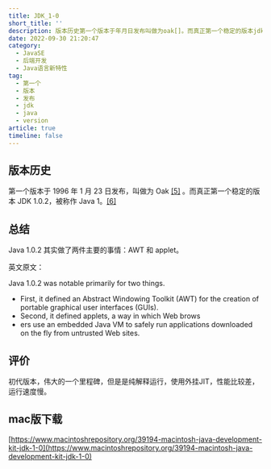 ```yaml
---
title: JDK_1-0
short_title: ''
description: 版本历史第一个版本于年月日发布叫做为oak[]。而真正第一个稳定的版本jdk被称作java。[]总结java其实做了两件主要的事情_awt和applet。英文原文_javawasnotableprimarilyfortwothingsfirstitdefinedanabstractwindowingtoolkit(awt)forthecreationofportablegraphicaluserinterfaces(guis)seconditdefinedappletsawayinwhichwebbrow
date: 2022-09-30 21:20:47
category:
  - JavaSE
  - 后端开发
  - Java语言新特性
tag:
  - 第一个
  - 版本
  - 发布
  - jdk
  - java
  - version
article: true
timeline: false
---
```

## 版本历史

第一个版本于 1996 年 1 月 23 日发布，叫做为 Oak [[5]](https://zh.wikipedia.org/wiki/Java%E7%89%88%E6%9C%AC%E6%AD%B7%E5%8F%B2#cite_note-pr10-5) 。而真正第一个稳定的版本 JDK 1.0.2，被称作 Java 1。[[6]](https://zh.wikipedia.org/wiki/Java%E7%89%88%E6%9C%AC%E6%AD%B7%E5%8F%B2#cite_note-JavaHistory-6)

## 总结

Java 1.0.2 其实做了两件主要的事情：AWT 和 applet。

英文原文：

Java 1.0.2 was notable primarily for two things. 

* First, it defined an Abstract Windowing Toolkit (AWT) for the creation of portable graphical user interfaces (GUIs).
* Second, it defined applets, a way in which Web brows
* ers use an embedded Java VM to safely run applications downloaded on the fly from untrusted Web sites.

## 评价

初代版本，伟大的一个里程碑，但是是纯解释运行，使用外挂JIT，性能比较差，运行速度慢。

## mac版下载

[https://www.macintoshrepository.org/39194-macintosh-java-development-kit-jdk-1-0](https://www.macintoshrepository.org/39194-macintosh-java-development-kit-jdk-1-0)

‍